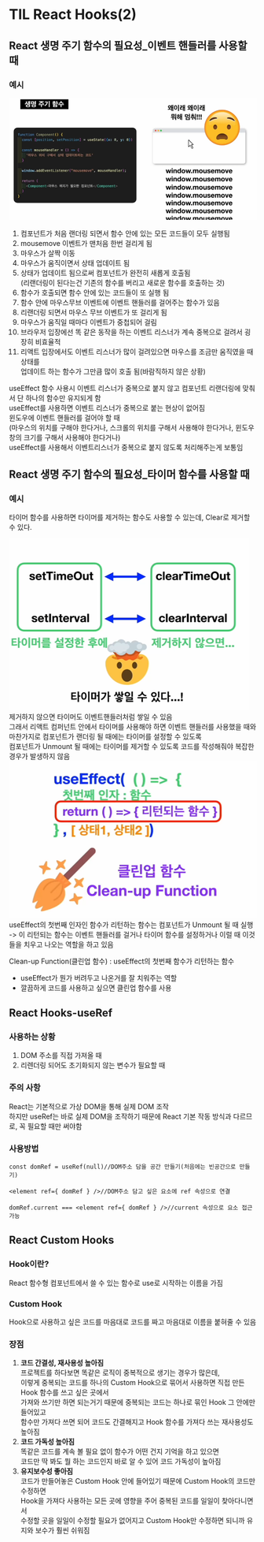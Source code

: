 # TIL React Hooks(2)
## React 생명 주기 함수의 필요성_이벤트 핸들러를 사용할 때
### 예시
![alt text](./img/image-4.png)
1. 컴포넌트가 처음 랜더링 되면서 함수 안에 있는 모든 코드들이 모두 실행됨 
2. mousemove 이벤트가 맨처음 한번 걸리게 됨
3. 마우스가 살짝 이동 
4. 마우스가 움직이면서 상태 업데이트 됨  
5. 상태가 업데이트 됨으로써 컴포넌트가 완전히 새롭게 호출됨  
(리랜더링이 된다는건 기존의 함수를 버리고 새로운 함수를 호출하는 것)
6. 함수가 호출되면 함수 안에 있는 코드들이 또 실행 됨
7. 함수 안에 마우스무브 이벤트에 이벤트 핸들러를 걸어주는 함수가 있음
8. 리랜더링 되면서 마우스 무브 이벤트가 또 걸리게 됨
9. 마우스가 움직일 때마다 이벤트가 중첩되어 걸림
10. 브라우저 입장에선 똑 같은 동작을 하는 이벤트 리스너가 계속 중복으로 걸려서 굉장히 비효율적
11. 리액트 입장에서도 이벤트 리스너가 많이 걸려있으면 마우스를 조금만 움직였을 때 상태를  
업데이트 하는 함수가 그만큼 많이 호출 됨(바람직하지 않은 상황) 

useEffect 함수 사용시
이벤트 리스너가 중복으로 붙지 않고 컴포넌트 리랜더링에 맞춰서 단 하나의 함수만 유지되게 함  
useEffect를 사용하면 이벤트 리스너가 중복으로 붙는 현상이 없어짐  
윈도우에 이벤트 핸들러를 걸어야 할 때  
(마우스의 위치를 구해야 한다거나, 스크롤의 위치를 구해서 사용해야 한다거나, 윈도우 창의 크기를 구해서 사용해야 한다거나)  
useEffect를 사용해서 이벤트리스너가 중복으로 붙지 않도록 처리해주는게 보통임

## React 생명 주기 함수의 필요성_타이머 함수를 사용할 때
### 예시
타이머 함수를 사용하면 타이머를 제거하는 함수도 사용할 수 있는데, 
Clear로 제거할 수 있다.

![alt text](image-5.png)  
제거하지 않으면 타이머도 이벤트핸들러처럼 쌓일 수 있음  
그래서 리액트 컴퍼넌트 안에서 타이머를 사용해야 하면 이벤트 핸들러를 사용했을 때와  
마찬가지로 컴포넌트가 랜더링 될 때에는 타이머를 설정할 수 있도록  
컴포넌트가 Unmount 될 때에는 타이머를 제거할 수 있도록 코드를 작성해줘야 복잡한 경우가 발생하지 않음
![alt text](./img/image-6.png)
useEffect의 첫번째 인자인 함수가 리턴하는 함수는 컴포넌트가 Unmount 될 때 실행  
-> 이 리턴되는 함수는 이벤트 핸들러를 걸거나 타이머 함수를 설정하거나 이럴 때 이것들을 치우고 나오는 역할을 하고 있음   

Clean-up Function(클린업 함수) : useEffect의 첫번째 함수가 리턴하는 함수  
* useEffect가 뭔가 버려두고 나온거를 잘 치워주는 역할  
* 깔끔하게 코드를 사용하고 싶으면 클린업 함수를 사용

## React Hooks-useRef
### 사용하는 상황
1. DOM 주소를 직접 가져올 때
2. 리렌더링 되어도 초기화되지 않는 변수가 필요할 때
### 주의 사항
React는 기본적으로 가상 DOM을 통해 실제 DOM 조작  
하지만 useRef는 바로 실제 DOM을 조작하기 때문에 React 기본 작동 방식과 다르므로,
꼭 필요할 때만 써야함
### 사용방법
```
const domRef = useRef(null)//DOM주소 담을 공간 만들기(처음에는 빈공간으로 만들기)

<element ref={ domRef } />//DOM주소 담고 싶은 요소에 ref 속성으로 연결

domRef.current === <element ref={ domRef } />//current 속성으로 요소 접근 가능
```
## React Custom Hooks
### Hook이란?
React 함수형 컴포넌트에서 쓸 수 있는 함수로 use로 시작하는 이름을 가짐  
### Custom Hook
Hook으로 사용하고 싶은 코드를 마음대로 코드를 짜고 마음대로 이름을 붙혀줄 수 있음  
### 장점
1. **코드 간결성, 재사용성 높아짐**  
프로젝트를 하다보면 똑같은 로직이 중복적으로 생기는 경우가 많은데,  
이렇게 중복되는 코드를 하나의 Custom Hook으로 묶어서 사용하면 직접 만든 Hook 함수를 쓰고 싶은 곳에서  
가져와 쓰기만 하면 되는거기 때문에 중복되는 코드는 하나로 묶인 Hook 그 안에만 들어있고  
함수만 가져다 쓰면 되어 코드도 간결해지고 Hook 함수를 가져다 쓰는 재사용성도 높아짐
2. **코드 가독성 높아짐**  
똑같은 코드를 계속 볼 필요 없이 함수가 어떤 건지 기억을 하고 있으면  
코드만 딱 봐도 뭘 하는 코드인지 바로 알 수 있어 코드 가독성이 높아짐
3. **유지보수성 좋아짐**  
코드가 만들어놓은 Custom Hook 안에 들어있기 때문에 Custom Hook의 코드만 수정하면  
Hook을 가져다 사용하는 모든 곳에 영향을 주어 중복된 코드를 일일이 찾아다니면서  
수정할 곳을 일일이 수정할 필요가 없어지고 Custom Hook만 수정하면 되니까 유지와 보수가 훨씬 쉬워짐


